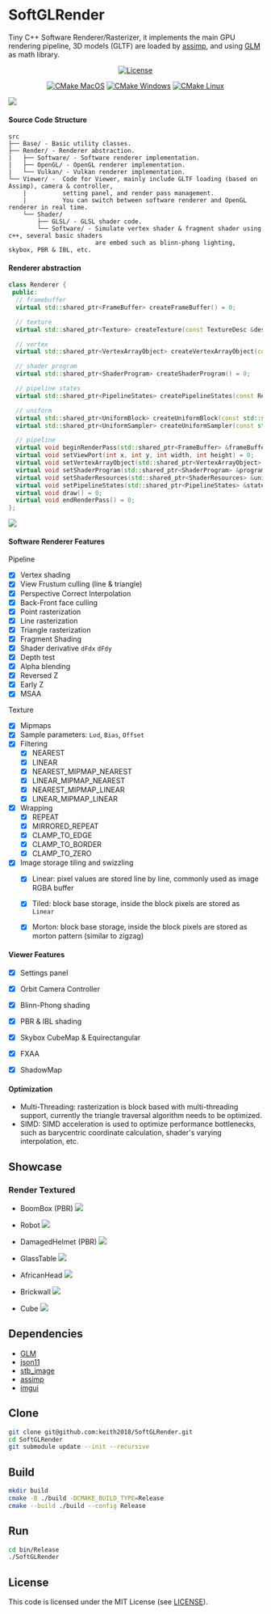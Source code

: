 # SoftGLRender

Tiny C++ Software Renderer/Rasterizer, it implements the main GPU rendering pipeline, 3D models (GLTF) are loaded
by [assimp](https://github.com/assimp/assimp), and using [GLM](https://github.com/g-truc/glm) as math library.

<div align="center">

[![License](https://img.shields.io/badge/license-MIT-green)](./LICENSE)

[![CMake MacOS](https://github.com/keith2018/SoftGLRender/actions/workflows/cmake_macos.yml/badge.svg)](https://github.com/keith2018/SoftGLRender/actions/workflows/cmake_macos.yml)
[![CMake Windows](https://github.com/keith2018/SoftGLRender/actions/workflows/cmake_windows.yml/badge.svg)](https://github.com/keith2018/SoftGLRender/actions/workflows/cmake_windows.yml)
[![CMake Linux](https://github.com/keith2018/SoftGLRender/actions/workflows/cmake_linux.yml/badge.svg)](https://github.com/keith2018/SoftGLRender/actions/workflows/cmake_linux.yml)

</div>

![](screenshot/helmet.png)


#### Source Code Structure

```
src
├── Base/ - Basic utility classes.
├── Render/ - Renderer abstraction.
|   ├── Software/ - Software renderer implementation.
|   ├── OpenGL/ - OpenGL renderer implementation.
|   └── Vulkan/ - Vulkan renderer implementation.
└── Viewer/ -  Code for Viewer, mainly include GLTF loading (based on Assimp), camera & controller, 
    |          setting panel, and render pass management. 
    |          You can switch between software renderer and OpenGL renderer in real time.
    └── Shader/
        ├── GLSL/ - GLSL shader code.
        └── Software/ - Simulate vertex shader & fragment shader using c++, several basic shaders
                        are embed such as blinn-phong lighting, skybox, PBR & IBL, etc.
```

#### Renderer abstraction

```cpp
class Renderer {
 public:
  // framebuffer
  virtual std::shared_ptr<FrameBuffer> createFrameBuffer() = 0;

  // texture
  virtual std::shared_ptr<Texture> createTexture(const TextureDesc &desc) = 0;

  // vertex
  virtual std::shared_ptr<VertexArrayObject> createVertexArrayObject(const VertexArray &vertexArray) = 0;

  // shader program
  virtual std::shared_ptr<ShaderProgram> createShaderProgram() = 0;

  // pipeline states
  virtual std::shared_ptr<PipelineStates> createPipelineStates(const RenderStates &renderStates) = 0;

  // uniform
  virtual std::shared_ptr<UniformBlock> createUniformBlock(const std::string &name, int size) = 0;
  virtual std::shared_ptr<UniformSampler> createUniformSampler(const std::string &name, const TextureDesc &desc) = 0;

  // pipeline
  virtual void beginRenderPass(std::shared_ptr<FrameBuffer> &frameBuffer, const ClearStates &states) = 0;
  virtual void setViewPort(int x, int y, int width, int height) = 0;
  virtual void setVertexArrayObject(std::shared_ptr<VertexArrayObject> &vao) = 0;
  virtual void setShaderProgram(std::shared_ptr<ShaderProgram> &program) = 0;
  virtual void setShaderResources(std::shared_ptr<ShaderResources> &uniforms) = 0;
  virtual void setPipelineStates(std::shared_ptr<PipelineStates> &states) = 0;
  virtual void draw() = 0;
  virtual void endRenderPass() = 0;
};
```

![](screenshot/pipeline.jpg)

#### Software Renderer Features

Pipeline

- [x] Vertex shading
- [x] View Frustum culling (line & triangle)
- [x] Perspective Correct Interpolation
- [x] Back-Front face culling
- [x] Point rasterization
- [x] Line rasterization
- [x] Triangle rasterization
- [x] Fragment Shading
- [x] Shader derivative `dFdx` `dFdy`
- [x] Depth test
- [x] Alpha blending
- [x] Reversed Z
- [x] Early Z
- [x] MSAA

Texture

- [x] Mipmaps
- [x] Sample parameters: `Lod`, `Bias`, `Offset`
- [x] Filtering
    - [x] NEAREST
    - [x] LINEAR
    - [x] NEAREST_MIPMAP_NEAREST
    - [x] LINEAR_MIPMAP_NEAREST
    - [x] NEAREST_MIPMAP_LINEAR
    - [x] LINEAR_MIPMAP_LINEAR
- [x] Wrapping
    - [x] REPEAT
    - [x] MIRRORED_REPEAT
    - [x] CLAMP_TO_EDGE
    - [x] CLAMP_TO_BORDER
    - [x] CLAMP_TO_ZERO
- [x] Image storage tiling and swizzling
  - [x] Linear: pixel values are stored line by line, commonly used as image RGBA buffer
  - [x] Tiled: block base storage, inside the block pixels are stored as `Linear`
  - [x] Morton: block base storage, inside the block pixels are stored as morton pattern (similar to zigzag)


#### Viewer Features

- [x] Settings panel
- [x] Orbit Camera Controller
- [x] Blinn-Phong shading
- [x] PBR & IBL shading
- [x] Skybox CubeMap & Equirectangular
- [x] FXAA
- [x] ShadowMap


#### Optimization

- Multi-Threading: rasterization is block based with multi-threading support, currently the triangle traversal algorithm
  needs to be optimized.
- SIMD: SIMD acceleration is used to optimize performance bottlenecks, such as barycentric coordinate calculation,
  shader's varying interpolation, etc.

## Showcase

### Render Textured

- BoomBox (PBR)
  ![](screenshot/boombox.png)

- Robot
  ![](screenshot/robot.png)

- DamagedHelmet (PBR)
  ![](screenshot/helmet.png)

- GlassTable
  ![](screenshot/glasstable.png)

- AfricanHead
  ![](screenshot/africanhead.png)

- Brickwall
  ![](screenshot/brickwall.png)

- Cube
  ![](screenshot/cube.png)

## Dependencies

* [GLM](https://github.com/g-truc/glm)
* [json11](https://github.com/dropbox/json11)
* [stb_image](https://github.com/nothings/stb)
* [assimp](https://github.com/assimp/assimp)
* [imgui](https://github.com/ocornut/imgui)

## Clone

```bash
git clone git@github.com:keith2018/SoftGLRender.git
cd SoftGLRender
git submodule update --init --recursive
```

## Build

```bash
mkdir build
cmake -B ./build -DCMAKE_BUILD_TYPE=Release
cmake --build ./build --config Release
```

## Run

```bash
cd bin/Release
./SoftGLRender
```

## License

This code is licensed under the MIT License (see [LICENSE](LICENSE)).
